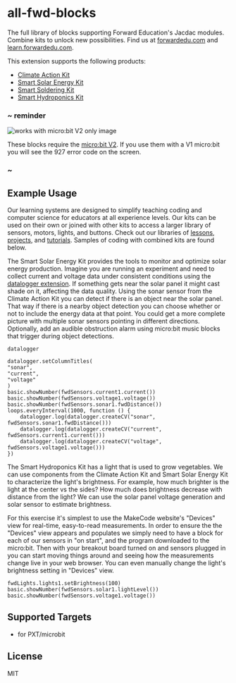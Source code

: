 # all-fwd-blocks

The full library of blocks supporting Forward Education's Jacdac modules. Combine kits to unlock new possibilities. Find us at [forwardedu.com](https://forwardedu.com/) and [learn.forwardedu.com](https://learn.forwardedu.com/).

This extension supports the following products:

-   [Climate Action Kit](https://forwardedu.com/pages/climate-action-kit)
-   [Smart Solar Energy Kit](https://forwardedu.com/products/smart-solar-energy-kit)
-   [Smart Soldering Kit](https://forwardedu.com/products/smart-learn-to-solder-kit)
-   [Smart Hydroponics Kit](https://forwardedu.com/products/smart-hydroponics-kit)

### ~ reminder

![works with micro:bit V2 only image](/static/v2/v2-only.png)

These blocks require the [micro:bit V2](/device/v2). If you use them with a V1 micro:bit you will see the 927 error code on the screen.

### ~

## Example Usage

Our learning systems are designed to simplify teaching coding and computer science for educators at all experience levels.
Our kits can be used on their own or joined with other kits to access a larger library of sensors, motors, lights, and buttons.
Check out our libraries of [lessons](https://learn.forwardedu.com/lesson-library), [projects](https://learn.forwardedu.com/projects/), and [tutorials](https://learn.forwardedu.com/tutorials/). Samples of coding with combined kits are found below.

The Smart Solar Energy Kit provides the tools to monitor and optimize solar energy production. Imagine you are running an experiment and need to collect current and voltage data under consistent conditions using the [datalogger extension](https://makecode.microbit.org/reference/datalogger). If something gets near the solar panel it might cast shade on it, affecting the data quality. Using the sonar sensor from the Climate Action Kit you can detect if there is an object near the solar panel. That way if there is a nearby object detection you can choose whether or not to include the energy data at that point. You could get a more complete picture with multiple sonar sensors pointing in different directions. Optionally, add an audible obstruction alarm using micro:bit music blocks that trigger during object detections.

```package
datalogger
```

```blocks
datalogger.setColumnTitles(
"sonar",
"current",
"voltage"
)
basic.showNumber(fwdSensors.current1.current())
basic.showNumber(fwdSensors.voltage1.voltage())
basic.showNumber(fwdSensors.sonar1.fwdDistance())
loops.everyInterval(1000, function () {
    datalogger.log(datalogger.createCV("sonar", fwdSensors.sonar1.fwdDistance()))
    datalogger.log(datalogger.createCV("current", fwdSensors.current1.current()))
    datalogger.log(datalogger.createCV("voltage", fwdSensors.voltage1.voltage()))
})
```

The Smart Hydroponics Kit has a light that is used to grow vegetables. We can use components from the Climate Action Kit and Smart Solar Energy Kit to characterize the light's brightness. For example, how much brighter is the light at the center vs the sides? How much does brightness decrease with distance from the light? We can use the solar panel voltage generation and solar sensor to estimate brightness.

For this exercise it's simplest to use the MakeCode website's "Devices" view for real-time, easy-to-read measurements. In order to ensure the the "Devices" view appears and populates we simply need to have a block for each of our sensors in "on start", and the program downloaded to the micro:bit. Then with your breakout board turned on and sensors plugged in you can start moving things around and seeing how the measurements change live in your web browser. You can even manually change the light's brightness setting in "Devices" view.

```blocks
fwdLights.lights1.setBrightness(100)
basic.showNumber(fwdSensors.solar1.lightLevel())
basic.showNumber(fwdSensors.voltage1.voltage())
```

## Supported Targets

-   for PXT/microbit

## License

MIT
